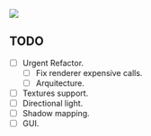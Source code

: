 ![](smallpreview.gif)

## TODO
- [ ] Urgent Refactor.
   - [ ] Fix renderer expensive calls.
   - [ ] Arquitecture.
- [ ] Textures support.
- [ ] Directional light.
- [ ] Shadow mapping.
- [ ] GUI.
